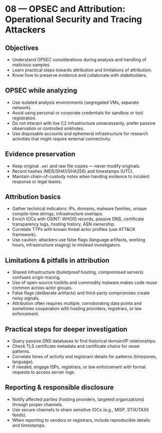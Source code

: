 # 08 — OPSEC and Attribution: Operational Security and Tracing Attackers

## Objectives
- Understand OPSEC considerations during analysis and handling of malicious samples.
- Learn practical steps towards attribution and limitations of attribution.
- Know how to preserve evidence and collaborate with stakeholders.

## OPSEC while analyzing
- Use isolated analysis environments (segregated VMs, separate network).
- Avoid using personal or corporate credentials for sandbox or tool registration.
- Do not interact with live C2 infrastructure unnecessarily; prefer passive observation or controlled sinkholes.
- Use disposable accounts and ephemeral infrastructure for research activities that might require external connectivity.

## Evidence preservation
- Keep original `.eml` and raw file copies — never modify originals.
- Record hashes (MD5/SHA1/SHA256) and timestamps (UTC).
- Maintain chain-of-custody notes when handing evidence to incident response or legal teams.

## Attribution basics
- Gather technical indicators: IPs, domains, malware families, unique compile-time strings, infrastructure overlaps.
- Enrich IOCs with OSINT: WHOIS records, passive DNS, certificate transparency logs, hosting history, ASN ownership.
- Correlate TTPs with known threat actor profiles (use ATT&CK framework).
- Use caution: attackers use false flags (language artifacts, working hours, infrastructure staging) to mislead investigators.

## Limitations & pitfalls in attribution
- Shared infrastructure (bulletproof hosting, compromised servers) confuses origin-tracing.
- Use of open-source toolkits and commodity malware makes code reuse common across actor groups.
- False flags (deliberate artifacts) and third-party compromises create noisy signals.
- Attribution often requires multiple, corroborating data points and sometimes cooperation with hosting providers, registrars, or law enforcement.

## Practical steps for deeper investigation
- Query passive DNS databases to find historical domain/IP relationships.
- Check TLS certificate metadata and certificate chains for reuse patterns.
- Correlate times of activity and registrant details for patterns (timezones, language).
- If needed, engage ISPs, registrars, or law enforcement with formal requests to access server logs.

## Reporting & responsible disclosure
- Notify affected parties (hosting providers, targeted organizations) through proper channels.
- Use secure channels to share sensitive IOCs (e.g., MISP, STIX/TAXII feeds).
- When reporting to vendors or registrars, include reproducible details and timestamps.
